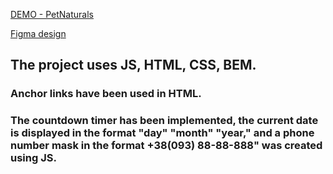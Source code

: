 [DEMO - PetNaturals](https://olekschernikov.github.io/PetNaturals/)

[Figma design](https://www.figma.com/design/aHYsFObFg5P0Ycwd2uyFAn/test?node-id=0-1&node-type=canvas&t=RFRhHxlBkujU8Pqo-0)

## The project uses JS, HTML, CSS, BEM.
### Anchor links have been used in HTML.
### The countdown timer has been implemented, the current date is displayed in the format "day" "month" "year," and a phone number mask in the format +38(093) 88-88-888" was created using JS.
